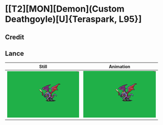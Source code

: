 # [\[T2\]\[MON\]\[Demon\]\(Custom Deathgoyle\)\[U\]{Teraspark, L95}]

## Credit


	
## Lance

| Still | Animation |
| :---: | :-------: |
| ![Lance still](./Lance_000.png) | ![Lance animation](./Lance.gif) |
